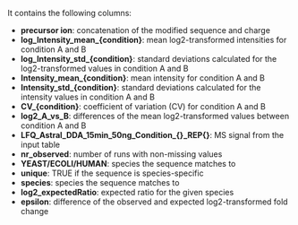 It contains the following columns:

- **precursor ion**: concatenation of the modified sequence and charge
- **log_Intensity_mean_{condition}**: mean log2-transformed intensities for condition A and B
- **log_Intensity_std_{condition}**: standard deviations calculated for the log2-transformed values in condition A and B
- **Intensity_mean_{condition}**: mean intensity for condition A and B
- **Intensity_std_{condition}**: standard deviations calculated for the intensity values in condition A and B
- **CV_{condition}**: coefficient of variation (CV) for condition A and B
- **log2_A_vs_B**: differences of the mean log2-transformed values between condition A and B
- **LFQ_Astral_DDA_15min_50ng_Condition_{}\_REP{}**: MS signal from the input table
- **nr_observed**: number of runs with non-missing values
- **YEAST/ECOLI/HUMAN**: species the sequence matches to
- **unique**: TRUE if the sequence is species-specific
- **species**: species the sequence matches to
- **log2_expectedRatio**: expected ratio for the given species
- **epsilon**: difference of the observed and expected log2-transformed fold change
